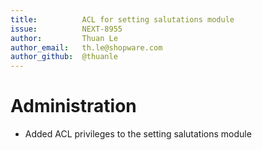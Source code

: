 ```yaml
---
title:          ACL for setting salutations module
issue:          NEXT-8955
author:         Thuan Le
author_email:   th.le@shopware.com
author_github:  @thuanle
---
```

# Administration
* Added ACL privileges to the setting salutations module
